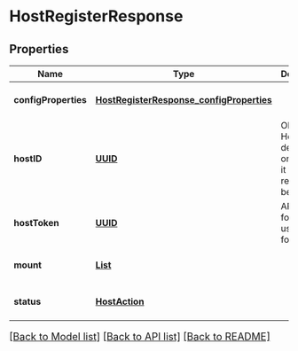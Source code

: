 # HostRegisterResponse
## Properties

Name | Type | Description | Notes
------------ | ------------- | ------------- | -------------
**configProperties** | [**HostRegisterResponse_configProperties**](HostRegisterResponse_configProperties.md) |  | [optional] [default to null]
**hostID** | [**UUID**](UUID.md) | Old or NEW Host ID dependinng on whether it was registered before | [optional] [default to null]
**hostToken** | [**UUID**](UUID.md) | API Token for Host to use going forward. | [optional] [default to null]
**mount** | [**List**](HostMountInfo.md) |  | [optional] [default to null]
**status** | [**HostAction**](HostAction.md) |  | [optional] [default to null]

[[Back to Model list]](../README.md#documentation-for-models) [[Back to API list]](../README.md#documentation-for-api-endpoints) [[Back to README]](../README.md)

<style>
     p, ul, ol, li { font-size: 18px !important;}
</style>

